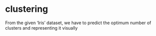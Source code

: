 # clustering
From the given ‘Iris’ dataset, we have to predict the optimum number of clusters and representing it visually
